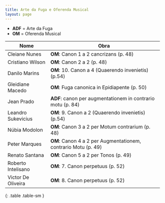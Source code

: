```yaml
---
title: Arte da Fuga e Oferenda Musical
layout: page
---
```


- **ADF** = Arte da Fuga
- **OM** = Oferenda Musical

| Nome               | Obra                                                           |
| ------------------ | -------                                                        |
| Cleiane Nunes      | **OM**: Canon 1 a 2 cancrizans (p. 48)                         |
| Cristiano Wilson   | **OM**: Canon 2 a 2 (p. 48)                                    |
| Danilo Marins      | **OM**: 10. Canon a 4 (Quaerendo invenietis) (p.54)            |
| Gleidiane Macedo   | **OM**: Fuga canonica in Epidiapente (p. 50)                   |
| Jean Prado         | **ADF**: canon per augmentationem in contrario motu (p. 84)    |
| Leandro Sukevicius | **OM**: 9. Canon a 2 (Quaerendo invenietis) (p.54)             |
| Núbia Modolon      | **OM**: Canon 3 a 2 per Motum contrarium (p. 48)               |
| Peter Marques      | **OM**: Canon 4 a 2 per Augmentationem, contrario Motu (p. 49) |
| Renato Santana     | **OM**: Canon 5 a 2 per Tonos (p. 49)                          |
| Roberto Intelisano | **OM**: 7. Canon perpetuus (p. 52)                             |
| Victor De Oliveira | **OM**: 8. Canon perpetuus (p. 52)                             |
{: .table .table-sm }
